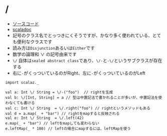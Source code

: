 # \/

- [ソースコード](https://github.com/scalaz/scalaz/blob/v7.2.17/core/src/main/scala/scalaz/Either.scala)
- [scaladoc](https://static.javadoc.io/org.scalaz/scalaz_2.12/7.2.17/scalaz/$bslash$div.html)
- 記号のクラス名でとっつきにくそうですが、かなり多く使われている、とても便利なクラスです
- 読み方は`Disjunction`あるいは`Either`です
- 数学の論理和 ∨ の記号由来です
- `\/` 自体は`sealed abstract class`であり、`\/-`と`-\/`というサブクラスが存在する
- 右に`-`がくっついているのがRight、左に`-`がくっついているのがLeft


```tut
import scalaz._

val a: Int \/ String = \/-("foo")  // rightを生成
val b: \/[Int, String] = a // 型は中置記法で書かれることが多いが、中置記法を使わなくても書ける
val c: Int \/ String  = \/.right("foo") // rightというメソッドもある
val d = a.map(_ + "bar") // rightをmapすると反映される
val e: Int \/ String  = \/.left(42)
e.map(_ + "bar") // leftをmapしても変わらない
e.leftMap(_ * 100) // leftの場合にmapするには、leftMapを使う
```
